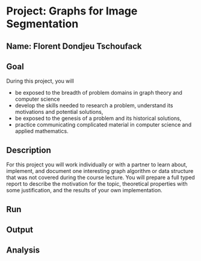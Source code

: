 # Project: Graphs for Image Segmentation

## Name: Florent Dondjeu Tschoufack

## Goal
During this project, you will
- be exposed to the breadth of problem domains in graph theory and computer science
- develop the skills needed to research a problem, understand its motivations and potential solutions,
- be exposed to the genesis of a problem and its historical solutions,
- practice communicating complicated material in computer science and applied mathematics.

## Description
For this project you will work individually or with a partner to learn about, implement, and document one interesting graph algorithm or data structure that was not covered during the course lecture. You will prepare a full typed report to describe the motivation for the topic, theoretical properties with some justification, and the results of your own implementation.

## Run

## Output

## Analysis
